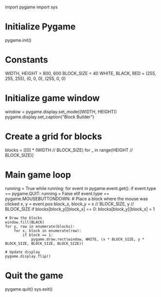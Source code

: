 import pygame
import sys

# Initialize Pygame
pygame.init()

# Constants
WIDTH, HEIGHT = 800, 600
BLOCK_SIZE = 40
WHITE, BLACK, RED = (255, 255, 255), (0, 0, 0), (255, 0, 0)

# Initialize game window
window = pygame.display.set_mode((WIDTH, HEIGHT))
pygame.display.set_caption("Block Builder")

# Create a grid for blocks
blocks = [[0] * (WIDTH // BLOCK_SIZE) for _ in range(HEIGHT // BLOCK_SIZE)]

# Main game loop
running = True
while running:
    for event in pygame.event.get():
        if event.type == pygame.QUIT:
            running = False
        elif event.type == pygame.MOUSEBUTTONDOWN:
            # Place a block where the mouse was clicked
            x, y = event.pos
            block_x, block_y = x // BLOCK_SIZE, y // BLOCK_SIZE
            if blocks[block_y][block_x] == 0:
                blocks[block_y][block_x] = 1

    # Draw the blocks
    window.fill(BLACK)
    for y, row in enumerate(blocks):
        for x, block in enumerate(row):
            if block == 1:
                pygame.draw.rect(window, WHITE, (x * BLOCK_SIZE, y * BLOCK_SIZE, BLOCK_SIZE, BLOCK_SIZE))

    # Update display
    pygame.display.flip()

# Quit the game
pygame.quit()
sys.exit()


<!---
Khangpham2012/Khangpham2012 is a ✨ special ✨ repository because its `README.md` (this file) appears on your GitHub profile.
You can click the Preview link to take a look at your changes.
--->
